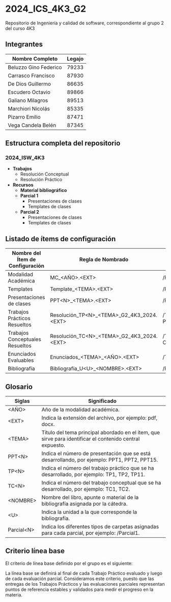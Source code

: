 # 2024_ICS_4K3_G2

Repositorio de Ingeniería y calidad de software, correspondiente al grupo 2 del curso 4K3

## Integrantes

| Nombre Completo        | Legajo |
|------------------------|--------------------------|
| Beluzzo Gino Federico  | 79233                    |
| Carrasco Francisco     | 87930                    |
| De Dios Guillermo      | 86635                    |
| Escudero Octavio       | 89866                    |
| Galiano Milagros       | 89513                    |
| Marchiori Nicolás      | 85335                    |
| Pizarro Emilio         | 87471                    |
| Vega Candela Belén     | 87345                    |

## Estructura completa del repositorio

### 2024_ISW_4K3

- **Trabajos**
  - Resolución Conceptual
  - Resolución Práctico
- **Recursos**
  - **Material bibliográfico**
  - **Parcial 1**
    - Presentaciones de clases
    - Templates de clases
  - **Parcial 2**
    - Presentaciones de clases
    - Templates de clases

## Listado de ítems de configuración

| Nombre del Ítem de Configuración      | Regla de Nombrado                                      | Ubicación Física                                       |
|---------------------------------------|--------------------------------------------------------|--------------------------------------------------------|
| Modalidad Académica                   | MC\_&lt;AÑO&gt;.&lt;EXT&gt;                           | /Recursos                                              |
| Templates                             | Template\_&lt;TEMA&gt;.&lt;EXT&gt;                           | /Recursos/Parcial&lt;N&gt;/Templates de clases         |
| Presentaciones de clases              | PPT&lt;N&gt;\_&lt;TEMA&gt;.&lt;EXT&gt;                        | /Recursos/Parcial&lt;N&gt;/Presentaciones de clases    |
| Trabajos Prácticos Resueltos          | Resolución\_TP&lt;N&gt;\_&lt;TEMA&gt;\_G2\_4K3\_2024.&lt;EXT&gt; | /Trabajos/Resolucion Práctico/Resolucion_TP&lt;N&gt;_&lt;TEMA&gt;_G2_4k3_2024                          |
| Trabajos Conceptuales Resueltos       | Resolución\_TC&lt;N&gt;\_&lt;TEMA&gt;\_G2\_4K3\_2024.&lt;EXT&gt; | /Trabajos/Resolución Conceptual/Resolucion_TP&lt;N&gt;_&lt;TEMA&gt;_G2_4k3_2024                          |                        |
| Enunciados Evaluables                 | Enunciados\_&lt;TEMA&gt;\_&lt;AÑO&gt;.&lt;EXT&gt;             | /Trabajos                                              |
| Bibliografía                          | Bibliografía\_U&lt;U&gt;\_&lt;NOMBRE&gt;.&lt;EXT&gt;          | /Recursos/Material Bibliográfico                       |

## Glosario

| Siglas        | Significado                                                                                                 |
|---------------|-------------------------------------------------------------------------------------------------------------|
| &lt;AÑO&gt;         | Año de la modalidad académica.                                                                              |
| &lt;EXT&gt;         | Indica la extensión del archivo, por ejemplo: pdf, docx.
| &lt;TEMA&gt;        | Título del tema principal abordado en el ítem, que sirve para identificar el contenido central expuesto.    |
| PPT&lt;N&gt;        | Indica el número de presentación que se está desarrollando, por ejemplo: PPT1, PPT2, PPT15.                |
| TP&lt;N&gt;         | Indica el número del trabajo práctico que se ha desarrollado, por ejemplo: TP1, TP2, TP11.                |
| TC&lt;N&gt;         | Indica el número del trabajo conceptual que se ha desarrollado, por ejemplo: TC1, TC2.                      |
| &lt;NOMBRE&gt;      | Nombre del libro, apunte o material de la bibliografía asignada por la cátedra.                             |
| &lt;U&gt;           | Indica la unidad a la que corresponde la bibliografía.                                                      |
| Parcial&lt;N&gt;    | Indica los diferentes tipos de carpetas asignadas para cada parcial, por ejemplo: /Parcial1.                |

## Criterio línea base

El criterio de línea base definido por el grupo es el siguiente:

La línea base se definirá al final de cada Trabajo Práctico evaluado y luego de cada evaluación parcial. Consideramos este criterio, puesto que las entregas de los Trabajos Prácticos y las evaluaciones parciales representan puntos de referencia estables y validados para medir el progreso en la materia.
